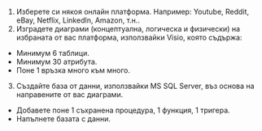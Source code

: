 1.	Изберете си някоя онлайн платформа. Например: Youtube, Reddit, eBay, Netflix, LinkedIn, Amazon, т.н..
2.	Изградете диаграми (концептуална, логическа и физически) на избраната от вас платформа, използвайки Visio, която съдържа:
  *	Минимум 6 таблици.
  *	Минимум 30 атрибута.
  *	Поне 1 връзка много към много.
3.	Създайте база от данни, използвайки MS SQL Server, въз основа на направените от вас диаграми.
  *	Добавете поне 1 съхранена процедура, 1 функция, 1 тригера.
  *	Напълнете базата с данни.
